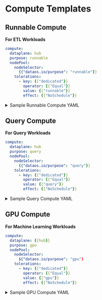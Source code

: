 
# Compute Templates


## Runnable Compute

**For ETL Workloads**

```yaml
compute:
  dataplane: hub
  purpose: runnable
  nodePool:
    nodeSelector:
      {{"dataos.io/purpose": "runnable"}}
    tolerations:
      - key: {{"dedicated"}}
        operator: {{"Equal"}}
        value: {{"runnable"}}
        effect: {{"NoSchedule"}}
```


<details>
<summary> 
Sample Runnable Compute YAML</summary>

```yaml
# Resource Section
name: "runnable-default-01"
version: v1
type: compute
layer: system
description: "runnable compute"
# Compute-specific Section (for runnables)
compute:
  dataplane: hub
  purpose: runnable
  nodePool:
    nodeSelector:
      "dataos.io/purpose": "runnable"
    tolerations:
      - key: "dedicated"
        operator: "Equal"
        value: "runnable"
        effect: "NoSchedule"
```

</details>

## Query Compute

**For Query Workloads**

```yaml
compute:
  dataplane: hub
  purpose: query
  nodePool:
    nodeSelector:
      {{"dataos.io/purpose": "query"}}
    tolerations:
      - key: {{"dedicated"}}
        operator: {{"Equal"}}
        value: {{"query"}}
        effect: {{"NoSchedule"}}
```

<details>
<summary> 
Sample Query Compute YAML</summary>

```yaml
# Resource Section
name: "query-default"
version: v1
type: compute
layer: system
description: "default query compute"
# Compute-specific Section (for query)
compute:
  dataplane: hub
  purpose: query
  nodePool:
    nodeSelector:
      "dataos.io/purpose": "query"
    tolerations:
      - key: "dedicated"
        operator: "Equal"
        value: "query"
        effect: "NoSchedule"
```

</details>

## GPU Compute

**For Machine Learning Workloads**

```yaml
compute:
  dataplane: {{hub}}
  purpose: gpu
  nodePool:
    nodeSelector:
      ${"dataos.io/purpose": "gpu"}
    tolerations:
      - key: {{"dedicated"}}
        operator: {{"Equal"}}
        value: {{"gpu"}}
        effect: {{"NoSchedule"}}
```

<details>
<summary> 
Sample GPU Compute YAML</summary>

```yaml
# Resource Section
name: gpu
version: v1
type: compute
layer: system
description: gpu compute for jobs
# Compute-specific Section (for gpu)
compute:
  dataplane: hub
  purpose: gpu
  nodePool:
    nodeSelector:
      "dataos.io/purpose": "gpu"
    tolerations:
      - key: "dedicated"
        operator: "Equal"
        value: "gpu"
        effect: "NoSchedule"
```

</details>